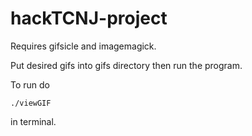 # hackTCNJ-project
 Requires gifsicle and imagemagick.
 
 Put desired gifs into gifs directory then run the program.
 
 To run do
 ```
 ./viewGIF
 ```
 in terminal.
